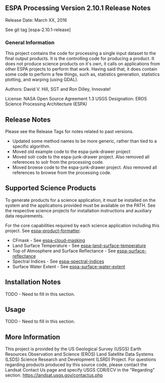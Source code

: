 ## ESPA Processing Version 2.10.1 Release Notes
Release Date: March XX, 2016

See git tag [espa-2.10.1-release]

### General Information
This project contains the code for processing a single input dataset to the final output products.  It is the controlling code for producing a product.  It does not produce science products on it's own, it calls on applications from other ESPA projects to perform that work.  Having said that, it does contain some code to perform a few things, such as, statistics generation, statistics plotting, and warping (using GDAL).

Authors: David V. Hill, SGT and Ron Dilley, Innovate!

License: NASA Open Source Agreement 1.3
USGS Designation: EROS Science Processing Architecture (ESPA)

## Release Notes
Please see the Release Tags for notes related to past versions.

  - Updated some method names to be more generic, rather than tied to a specific algorithm.
  - Moved old example code to the espa-junk-drawer project
  - Moved solr code to the espa-junk-drawer project.  Also removed all references to solr from the processing code.
  - Moved browse code to the espa-junk-drawer project.  Also removed all references to browse from the processing code.

## Supported Science Products
To generate products for a science application, it must be installed on the system and the applications provided must be available on the PATH.  See the respective science projects for installation instructions and auxiliary data requirements.

For the core capabilities required by each science application including this project.  See  [espa-product-formatter](https://github.com/USGS-EROS/espa-product-formatter).

- CFmask - See [espa-cloud-masking](https://github.com/USGS-EROS/espa-cloud-masking)
- Land Surface Temperature - See [espa-land-surface-temperature](https://github.com/USGS-EROS/espa-land-surface-temperature)
- Top of Atmosphere and Surface Reflectance - See [espa-surface-reflectance](https://github.com/USGS-EROS/espa-surface-reflectance)
- Spectral Indices - See [espa-spectral-indices](https://github.com/USGS-EROS/espa-spectral-indices)
- Surface Water Extent - See [espa-surface-water-extent](https://github.com/USGS-EROS/espa-surface-water-extent)

## Installation Notes
TODO - Need to fill in this section.

## Usage
TODO - Need to fill in this section.

## More Information
This project is provided by the US Geological Survey (USGS) Earth Resources
Observation and Science (EROS) Land Satellite Data Systems (LSDS) Science
Research and Development (LSRD) Project. For questions regarding products
produced by this source code, please contact the Landsat Contact Us page and
specify USGS CDR/ECV in the "Regarding" section.
https://landsat.usgs.gov/contactus.php 
